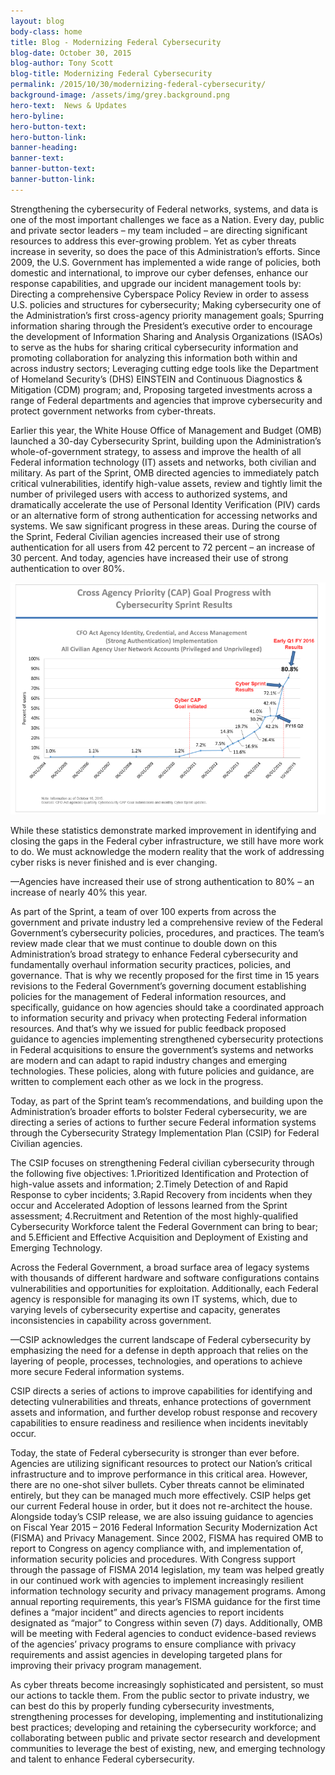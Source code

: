 ```yaml
---
layout: blog
body-class: home
title: Blog - Modernizing Federal Cybersecurity
blog-date: October 30, 2015
blog-author: Tony Scott			
blog-title: Modernizing Federal Cybersecurity
permalink: /2015/10/30/modernizing-federal-cybersecurity/
background-image: /assets/img/grey.background.png
hero-text:  News & Updates
hero-byline:
hero-button-text: 
hero-button-link: 
banner-heading: 
banner-text: 
banner-button-text: 
banner-button-link: 
---
```

Strengthening the cybersecurity of Federal networks, systems, and data is one of the most important challenges we face as a Nation. Every day, public and private sector leaders – my team included – are directing significant resources to address this ever-growing problem. Yet as cyber threats increase in severity, so does the pace of this Administration’s efforts. Since 2009, the U.S. Government has implemented a wide range of policies, both domestic and international, to improve our cyber defenses, enhance our response capabilities, and upgrade our incident management tools by:
Directing a comprehensive Cyberspace Policy Review in order to assess U.S. policies and structures for cybersecurity;
Making cybersecurity one of the Administration’s first cross-agency priority management goals;
Spurring information sharing through the President’s executive order to encourage the development of Information Sharing and Analysis Organizations (ISAOs) to serve as the hubs for sharing critical cybersecurity information and promoting collaboration for analyzing this information both within and across industry sectors;
Leveraging cutting edge tools like the Department of Homeland Security’s (DHS) EINSTEIN and Continuous Diagnostics & Mitigation (CDM) program; and,
Proposing targeted investments across a range of Federal departments and agencies that improve cybersecurity and protect government networks from cyber-threats.

Earlier this year, the White House Office of Management and Budget (OMB) launched a 30-day Cybersecurity Sprint, building upon the Administration’s whole-of-government strategy, to assess and improve the health of all Federal information technology (IT) assets and networks, both civilian and military.  As part of the Sprint, OMB directed agencies to immediately patch critical vulnerabilities, identify high-value assets, review and tightly limit the number of privileged users with access to authorized systems, and dramatically accelerate the use of Personal Identity Verification (PIV) cards or an alternative form of strong authentication for accessing networks and systems.  We saw significant progress in these areas. During the course of the Sprint, Federal Civilian agencies increased their use of strong authentication for all users from 42 percent to 72 percent – an increase of 30 percent. And today, agencies have increased their use of strong authentication to over 80%.

<IMG SRC="../assets/img/blog/modern.cyber.png" ALT="Progress Resulting from 30-Day Cybersprint">

While these statistics demonstrate marked improvement in identifying and closing the gaps in the Federal cyber infrastructure, we still have more work to do. We must acknowledge the modern reality that the work of addressing cyber risks is never finished and is ever changing.


—Agencies have increased their use of strong authentication to 80% – an increase of nearly 40% this year.

As part of the Sprint, a team of over 100 experts from across the government and private industry led a comprehensive review of the Federal Government’s cybersecurity policies, procedures, and practices. The team’s review made clear that we must continue to double down on this Administration’s broad strategy to enhance Federal cybersecurity and fundamentally overhaul information security practices, policies, and governance.  That is why we recently proposed for the first time in 15 years revisions to the Federal Government’s governing document establishing policies for the management of Federal information resources, and specifically, guidance on how agencies should take a coordinated approach to information security and privacy when protecting Federal information resources. And that’s why we issued for public feedback proposed guidance to agencies implementing strengthened cybersecurity protections in Federal acquisitions to ensure the government’s systems and networks are modern and can adapt to rapid industry changes and emerging technologies.  These policies, along with future policies and guidance, are written to complement each other as we lock in the progress.

Today, as part of the Sprint team’s recommendations, and building upon the Administration’s broader efforts to bolster Federal cybersecurity, we are directing a series of actions to further secure Federal information systems through the Cybersecurity Strategy Implementation Plan (CSIP) for Federal Civilian agencies.
 
The CSIP focuses on strengthening Federal civilian cybersecurity through the following five objectives:
1.Prioritized Identification and Protection of high-value  assets and information;
2.Timely Detection of and Rapid Response to cyber incidents;
3.Rapid Recovery from incidents when they occur and Accelerated Adoption of lessons learned from the Sprint assessment;
4.Recruitment and Retention of the most highly-qualified Cybersecurity Workforce talent the Federal Government can bring to bear; and
5.Efficient and Effective Acquisition and Deployment of Existing and Emerging Technology. 

Across the Federal Government, a broad surface area of legacy systems with thousands of different hardware and software configurations contains vulnerabilities and opportunities for exploitation. Additionally, each Federal agency is responsible for managing its own IT systems, which, due to varying levels of cybersecurity expertise and capacity, generates inconsistencies in capability across government.


—CSIP acknowledges the current landscape of Federal cybersecurity by emphasizing the need for a defense in depth approach that relies on the layering of people, processes, technologies, and operations to achieve more secure Federal information systems.

CSIP directs a series of actions to improve capabilities for identifying and detecting vulnerabilities and threats, enhance protections of government assets and information, and further develop robust response and recovery capabilities to ensure readiness and resilience when incidents inevitably occur.

Today, the state of Federal cybersecurity is stronger than ever before. Agencies are utilizing significant resources to protect our Nation’s critical infrastructure and to improve performance in this critical area.  However, there are no one-shot silver bullets. Cyber threats cannot be eliminated entirely, but they can be managed much more effectively. CSIP helps get our current Federal house in order, but it does not re-architect the house. Alongside today’s CSIP release, we are also issuing guidance to agencies on Fiscal Year 2015 – 2016 Federal Information Security Modernization Act (FISMA) and Privacy Management.  Since 2002, FISMA has required OMB to report to Congress on agency compliance with, and implementation of, information security policies and procedures.  With Congress support through the passage of FISMA 2014 legislation, my team was helped greatly in our continued work with agencies to implement increasingly resilient information technology security and privacy management programs. Among annual reporting requirements, this year’s FISMA guidance for the first time defines a “major incident” and directs agencies to report incidents designated as “major” to Congress within seven (7) days. Additionally, OMB will be meeting with Federal agencies to conduct evidence-based reviews of the agencies’ privacy programs to ensure compliance with privacy requirements and assist agencies in developing targeted plans for improving their privacy program management.

As cyber threats become increasingly sophisticated and persistent, so must our actions to tackle them. From the public sector to private industry, we can best do this by properly funding cybersecurity investments, strengthening processes for developing, implementing and institutionalizing best practices; developing and retaining the cybersecurity workforce; and collaborating between public and private sector research and development communities to leverage the best of existing, new, and emerging technology and talent to enhance Federal cybersecurity.
